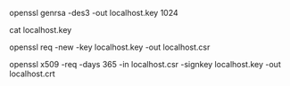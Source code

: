 openssl genrsa -des3 -out localhost.key 1024

cat localhost.key

openssl req -new -key localhost.key -out localhost.csr

openssl x509 -req -days 365 -in localhost.csr -signkey localhost.key -out localhost.crt
